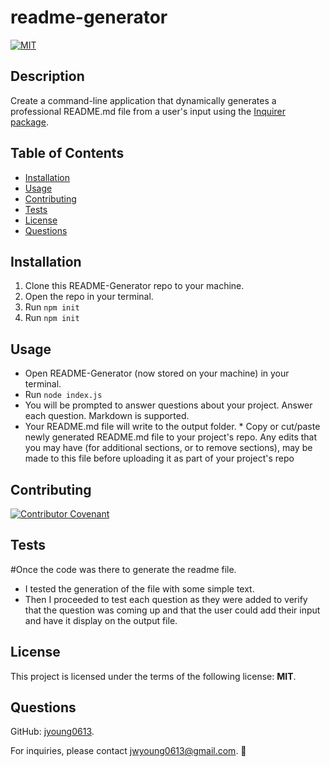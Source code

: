 # readme-generator

  [![MIT](https://img.shields.io/badge/License-MIT-blue.svg)](https://opensource.org/licenses/MIT)

  ## Description
  Create a command-line application that dynamically generates a professional README.md file from a user's input using the [Inquirer package](https://www.npmjs.com/package/inquirer).

  ## Table of Contents
  - [Installation](#Installation)
  - [Usage](#Usage)
  - [Contributing](#Contributing)
  - [Tests](#Tests)
  - [License](#License)
  - [Questions](#Questions)

  ## Installation
  1. Clone this README-Generator repo to your machine. 
  2. Open the repo in your terminal.
  3. Run ```npm init```
  4. Run ```npm init``` 

  ## Usage
  * Open README-Generator (now stored on your machine) in your terminal. 
  * Run ``` node index.js ``` 
  * You will be prompted to answer questions about your project. Answer each question. Markdown is supported. 
  * Your README.md file will write to the output folder. * Copy or cut/paste newly generated README.md file to your project's repo. Any edits that you may have (for additional sections, or to remove sections), may be made to this file before uploading it as part of your project's repo

  ## Contributing
  [![Contributor Covenant](https://img.shields.io/badge/Contributor%20Covenant-2.1-4baaaa.svg)](code_of_conduct.md)

  ## Tests
  #Once the code was there to generate the readme file.  
  * I tested the generation of the file with some simple text.  
  * Then I proceeded to test each question as they were added to verify that the question was coming up and that the user could add their input and have it display on the output     file.

  ## License
  This project is licensed under the terms of the following license: **MIT**.

  ## Questions
  GitHub: [jyoung0613](https://github.com/jyoung0613).  

  For inquiries, please contact jwyoung0613@gmail.com.  :slightly_smiling_face:
